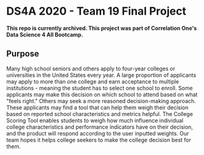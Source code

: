 # DS4A 2020 - Team 19 Final Project

**This repo is currently archived. This project was part of Correlation One's Data Science 4 All Bootcamp.**

## Purpose

Many high school seniors and others apply to four-year colleges or universities in the United States every year. A large proportion of applicants may apply to more than one college and earn acceptance to multiple institutions - meaning the student has to select one school to enroll. Some applicants may make this decision on which school to attend based on what "feels right." Others may seek a more reasoned decision-making approach. These applicants may find a tool that can help them weigh their decision based on reported school characteristics and metrics helpful. The College Scoring Tool enables students to weigh how much influence individual college characteristics and performance indicators have on their decision, and the product will respond according to the user inputted weights. Our team hopes it helps college seekers to make the college decision best for them.
